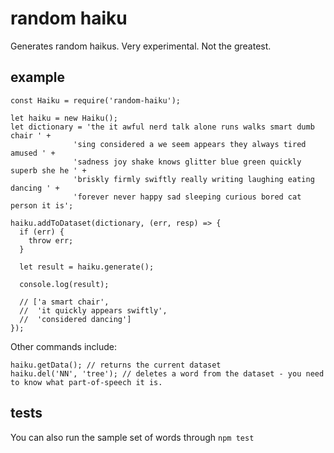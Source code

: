 # random haiku

Generates random haikus. Very experimental. Not the greatest.

## example

    const Haiku = require('random-haiku');

    let haiku = new Haiku();
    let dictionary = 'the it awful nerd talk alone runs walks smart dumb chair ' +
                  'sing considered a we seem appears they always tired amused ' +
                  'sadness joy shake knows glitter blue green quickly superb she he ' +
                  'briskly firmly swiftly really writing laughing eating dancing ' +
                  'forever never happy sad sleeping curious bored cat person it is';

    haiku.addToDataset(dictionary, (err, resp) => {
      if (err) {
        throw err;
      }

      let result = haiku.generate();

      console.log(result);

      // ['a smart chair',
      //  'it quickly appears swiftly',
      //  'considered dancing']
    });

Other commands include:

    haiku.getData(); // returns the current dataset
    haiku.del('NN', 'tree'); // deletes a word from the dataset - you need to know what part-of-speech it is.

## tests

You can also run the sample set of words through `npm test`
